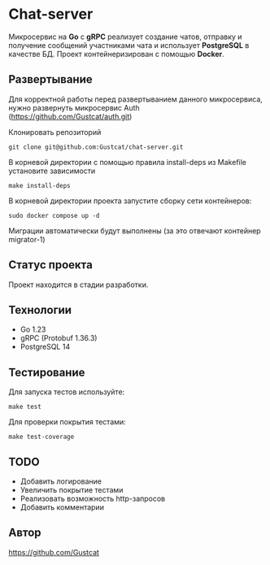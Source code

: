 # Chat-server
Микросервис на **Go** с **gRPC** реализует создание чатов, отправку и получение сообщений участниками чата и использует **PostgreSQL** в качестве БД. Проект контейнеризирован с помощью **Docker**.

## Развертывание
Для корректной работы перед развертыванием данного микросервиса, нужно развернуть микросервис Auth (https://github.com/Gustcat/auth.git)

Клонировать репозиторий
```
git clone git@github.com:Gustcat/chat-server.git
```
В корневой директории c помощью правила install-deps из Makefile установите зависимости
```
make install-deps
```
В корневой директории проекта запустите сборку сети контейнеров:
```
sudo docker compose up -d
```
Миграции автоматически будут выполнены (за это отвечают контейнер migrator-1)
## Статус проекта
Проект находится в стадии разработки.
## Технологии
- Go 1.23
- gRPC (Protobuf 1.36.3)
- PostgreSQL 14
## Тестирование
Для запуска тестов используйте:
```
make test
```
Для проверки покрытия тестами:
```
make test-coverage
```
## TODO
- Добавить логирование
- Увеличить покрытие тестами
- Реализовать возможность http-запросов
- Добавить комментарии
## Автор
https://github.com/Gustcat

